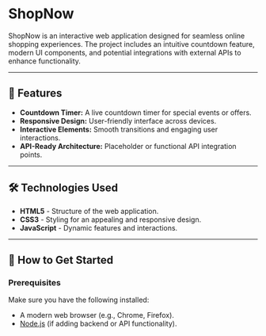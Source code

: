 # ShopNow  

ShopNow is an interactive web application designed for seamless online shopping experiences. The project includes an intuitive countdown feature, modern UI components, and potential integrations with external APIs to enhance functionality.  

---

## 🌟 Features  

- **Countdown Timer:** A live countdown timer for special events or offers.  
- **Responsive Design:** User-friendly interface across devices.  
- **Interactive Elements:** Smooth transitions and engaging user interactions.  
- **API-Ready Architecture:** Placeholder or functional API integration points.  

---

## 🛠️ Technologies Used  

- **HTML5** - Structure of the web application.  
- **CSS3** - Styling for an appealing and responsive design.  
- **JavaScript** - Dynamic features and interactions.  

---

## 🚀 How to Get Started  

### Prerequisites  
Make sure you have the following installed:  
- A modern web browser (e.g., Chrome, Firefox).  
- [Node.js](https://nodejs.org/) (if adding backend or API functionality).  


